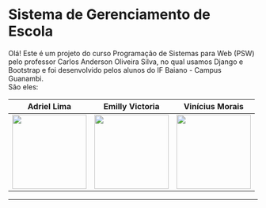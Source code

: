 # Sistema de Gerenciamento de Escola
Olá! Este é um projeto do curso Programação de Sistemas para Web (PSW) pelo professor Carlos Anderson Oliveira Silva, no qual usamos Django e Bootstrap e foi desenvolvido pelos alunos do IF Baiano - Campus Guanambi.<br>
São eles: 

| Adriel Lima                                                                                   | Emilly Victoria                                                                                 | Vinícius Morais                                                                                 |
| :---------------------------------------------------------------------------------------------: | :---------------------------------------------------------------------------------------------: | :---------------------------------------------------------------------------------------------: |
| <a href="https://www.instagram.com/wrttdriel/"><img src="https://github.com/user-attachments/assets/45e6c560-ff1b-4bd7-9ea0-2ec6b8cfc48a" width="150" height="150"></a> | <a href="https://www.instagram.com/emillyszf/"><img src="https://github.com/user-attachments/assets/8a459df9-41e4-4dc4-8361-cb00cd794882" width="150" height="150"></a> | <a href="https://www.instagram.com/wtfvinaa/"><img src="https://github.com/user-attachments/assets/ed14cfb8-6721-43e9-a474-da1c94e16ee5" width="150" height="150"></a> |

---
